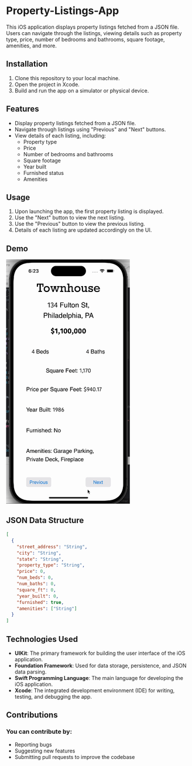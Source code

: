 # Property-Listings-App
This iOS application displays property listings fetched from a JSON file. Users can navigate through the listings, viewing details such as property type, price, number of bedrooms and bathrooms, square footage, amenities, and more.

## Installation
1. Clone this repository to your local machine.
2. Open the project in Xcode.
3. Build and run the app on a simulator or physical device.

## Features
- Display property listings fetched from a JSON file.
- Navigate through listings using "Previous" and "Next" buttons.
- View details of each listing, including:
  - Property type
  - Price
  - Number of bedrooms and bathrooms
  - Square footage
  - Year built
  - Furnished status
  - Amenities

## Usage
1. Upon launching the app, the first property listing is displayed.
2. Use the "Next" button to view the next listing.
3. Use the "Previous" button to view the previous listing.
4. Details of each listing are updated accordingly on the UI.

## Demo
![Demo](demo.gif)

## JSON Data Structure
```json
[
  {
    "street_address": "String",
    "city": "String",
    "state": "String",
    "property_type": "String",
    "price": 0,
    "num_beds": 0,
    "num_baths": 0,
    "square_ft": 0,
    "year_built": 0,
    "furnished": true,
    "amenities": ["String"]
  }
]
```

## Technologies Used
- **UIKit**: The primary framework for building the user interface of the iOS application.
- **Foundation Framework**: Used for data storage, persistence, and JSON data parsing.
- **Swift Programming Language**: The main language for developing the iOS application.
- **Xcode**: The integrated development environment (IDE) for writing, testing, and debugging the app.

  
## Contributions
### You can contribute by:
-  Reporting bugs
-  Suggesting new features
-  Submitting pull requests to improve the codebase
